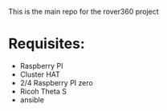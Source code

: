 This is the main repo for the rover360 project

# Requisites:

- Raspberry PI
- Cluster HAT
- 2/4 Raspberry PI zero
- Ricoh Theta S
- ansible
